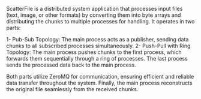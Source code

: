 ScatterFile is a distributed system application that processes input files (text, image, or other formats) by converting them into byte arrays and distributing the chunks to multiple processes for handling. It operates in two parts:

1- Pub-Sub Topology: The main process acts as a publisher, sending data chunks to all subscribed processes simultaneously.
2- Push-Pull with Ring Topology: The main process pushes chunks to the first process, which forwards them sequentially through a ring of processes. The last process sends the processed data back to the main process.

Both parts utilize ZeroMQ for communication, ensuring efficient and reliable data transfer throughout the system. Finally, the main process reconstructs the original file seamlessly from the received chunks.
